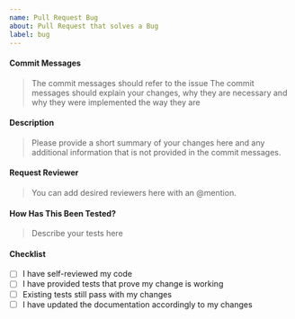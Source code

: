 ```yaml
---
name: Pull Request Bug 
about: Pull Request that solves a Bug
label: bug
---
```

#### Commit Messages  
>    The commit messages should refer to the issue
>    The commit messages should explain your changes, why they are necessary and why they were implemented the way they are

#### Description
> Please provide a short summary of your changes here and any additional information that is not provided in the commit messages.


#### Request Reviewer
> You can add desired reviewers here with an @mention.  

#### How Has This Been Tested?
> Describe your tests here

#### Checklist
- [ ] I have self-reviewed my code
- [ ] I have provided tests that prove my change is working
- [ ] Existing tests still pass with my changes
- [ ] I have updated the documentation accordingly to my changes